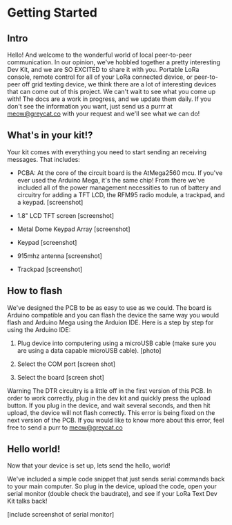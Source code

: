 # Getting Started
## Intro
Hello! And welcome to the wonderful world of local peer-to-peer communication.  In our opinion, we've hobbled together a pretty interesting Dev Kit, and we are SO EXCITED to share it with you.  Portable LoRa console, remote control for all of your LoRa connected device, or peer-to-peer off grid texting device, we think there are a lot of interesting devices that can come out of this project. We can't wait to see what you come up with!  The docs are a work in progress, and we update them daily. If you don't see the information you want, just send us a purrr at meow@greycat.co with your request and we'll see what we can do!

## What's in your kit!?
Your kit comes with everything you need to start sending an receiving messages. That includes:

- PCBA: At the core of the circuit board is the AtMega2560 mcu.  If you've ever used the Arduino Mega, it's the same chip!  From there we've included all of the power management necessities to run of battery and circuitry for adding a TFT LCD, the RFM95 radio module, a trackpad, and a keypad.
[screenshot]

- 1.8" LCD TFT screen 
[screenshot]

- Metal Dome Keypad Array
[screenshot]

- Keypad 
[screenshot]

- 915mhz antenna
[screenshot]

- Trackpad
[screenshot]

## How to flash
We've designed the PCB to be as easy to use as we could. The board is Arduino compatible and you can flash the device the same way you would flash and Arduino Mega using the Arduion IDE. Here is a step by step for using the Arduino IDE:

1) Plug device into computering using a microUSB cable (make sure you are using a data capable microUSB cable).
[photo]

2) Select the COM port 
[screen shot]

3) Select the board
[screen shot]

Warning
The DTR circuitry is a little off in the first version of this PCB. In order to work correctly, plug in the dev kit and quickly press the upload button.  If you plug in the device, and wait several seconds, and then hit upload, the device will not flash correctly.  This error is being fixed on the next version of the PCB. If you would like to know more about this error, feel free to send a purr to meow@greycat.co

## Hello world!
Now that your device is set up, lets send the hello, world!

We've included a simple code snippet that just sends serial commands back to your main computer.  So plug in the device, upload the code, open your serial monitor (double check the baudrate), and see if your LoRa Text Dev Kit talks back!

[include screenshot of serial monitor]
